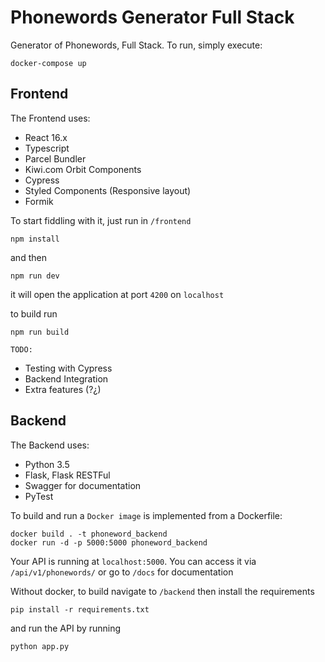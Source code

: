 # Phonewords Generator Full Stack

Generator of Phonewords, Full Stack. To run, simply execute:

```
docker-compose up
```

## Frontend

The Frontend uses:

- React 16.x
- Typescript
- Parcel Bundler
- Kiwi.com Orbit Components
- Cypress
- Styled Components (Responsive layout)
- Formik

To start fiddling with it, just run in `/frontend`

```
npm install
```

and then 

```
npm run dev
``` 
it will open the application at port `4200` on `localhost`

to build run 
```
npm run build
```

`TODO:`

- Testing with Cypress
- Backend Integration
- Extra features (?¿)

## Backend

The Backend uses:

- Python 3.5
- Flask, Flask RESTFul
- Swagger for documentation
- PyTest

To build and run a `Docker image` is implemented from a Dockerfile:

```
docker build . -t phoneword_backend
docker run -d -p 5000:5000 phoneword_backend
```

Your API is running at `localhost:5000`. You can access it via `/api/v1/phonewords/` or go to `/docs` for documentation

Without docker, to build navigate to `/backend` then install the requirements

```
pip install -r requirements.txt
```

and run the API by running

```
python app.py
```